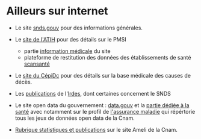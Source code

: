 # Ailleurs sur internet
<!-- SPDX-License-Identifier: MPL-2.0 -->

- Le site [snds.gouv](https://www.snds.gouv.fr/SNDS/Accueil) 
pour des informations générales.

- Le [site de l'ATIH](https://www.atih.sante.fr)
pour des détails sur le PMSI
    - partie [information médicale](https://www.atih.sante.fr/domaines-d-activites/information-medicale) du site
    - plateforme de restitution des données des établissements de santé [scansanté](https://www.scansante.fr) 

- Le [site du CépiDc](https://cepidc.inserm.fr/causes-medicales-de-deces/la-base-des-causes-medicales-de-deces)
pour des détails sur la base médicale des causes de décès.

- Les [publications](https://www.irdes.fr/recherche/publications.html) de l'[Irdes](../glossaire/Irdes.md), dont certaines concernent le SNDS

- Le site open data du gouvernement : [data.gouv](https://www.data.gouv.fr) et la [partie dédiée à la santé](https://www.data.gouv.fr/fr/topics/sante-et-social/) avec notamment sur le profil de [l'assurance maladie](https://www.data.gouv.fr/fr/datasets/?q=assurance+maladie&organization=534fff5ca3a7292c64a77d1a) qui répértorie tous les jeux de données open data de la Cnam. 

- [Rubrique statistiques et publications](https://www.ameli.fr/l-assurance-maladie/statistiques-et-publications/index.php) sur le site Ameli de la Cnam.